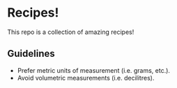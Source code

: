 # Recipes!

This repo is a collection of amazing recipes!

## Guidelines

* Prefer metric units of measurement (i.e. grams, etc.).
* Avoid volumetric measurements (i.e. decilitres).
